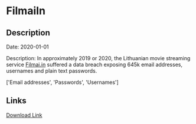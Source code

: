 # FilmaiIn

## Description

Date: 2020-01-01

Description:
In approximately 2019 or 2020, the Lithuanian movie streaming service <a href="http://filmai.in/" target="_blank" rel="noopener">Filmai.in</a> suffered a data breach exposing 645k email addresses, usernames and plain text passwords.


['Email addresses', 'Passwords', 'Usernames']

## Links

[Download Link](https://link-to.net/1229997/980.2303591309295/dynamic/?r=aHR0cHM6Ly93d3cubWVkaWFmaXJlLmNvbS92aWV3L3dJdU9JNmNzeWdobGJudS9maWxtYWkuaW4vZmlsZQ==)
